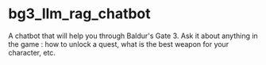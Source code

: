 # bg3_llm_rag_chatbot
A chatbot that will help you through Baldur's Gate 3. Ask it about anything in the game : how to unlock a quest, what is the best weapon for your character, etc.
